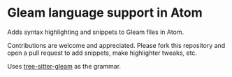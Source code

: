 # Gleam language support in Atom

Adds syntax highlighting and snippets to Gleam files in Atom.

Contributions are welcome and appreciated. Please fork this repository and open a pull request to add snippets, make highlighter tweaks, etc.

Uses [tree-sitter-gleam](https://gitlab.com/greggreg/tree-sitter-gleam) as the grammar.
